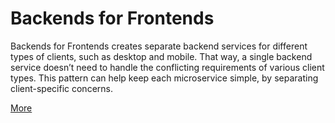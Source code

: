 # Backends for Frontends
Backends for Frontends creates separate backend services for different types of clients, such as desktop and mobile. That way, a single backend service doesn’t need to handle the conflicting requirements of various client types. This pattern can help keep each microservice simple, by separating client-specific concerns.

[More](https://docs.microsoft.com/azure/architecture/patterns/backends-for-frontends)